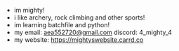 - im mighty!
- i like archery, rock climbing and other sports!
- im learning batchfile and python!
- my email: aea552720@gmail.com discord: 4_mighty_4
- my website: https://mightyswebsite.carrd.co
